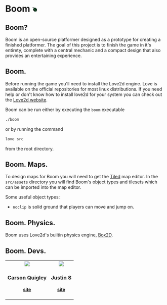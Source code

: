 # Boom ![nade](src/assets/sprites/16x16_nade.png "boom")

## Boom?

Boom is an open-source platformer designed as a prototype for creating a
finished platformer. The goal of this project is to finish the game in it's
entirety, complete with a central mechanic and a compact design that also
provides an entertaining experience.

## Boom.

Before running the game you'll need to install the Love2d engine. Love is
available on the official repositories for most linux distributions.
If you need help or don't know how to install love2d for your system you can
check out the [Love2d website](https://love2d.org).

Boom can be run either by executing the `boom` executable

```BASH
./boom
```

or by running the command

```BASH
love src
```

from the root directory.

## Boom. Maps.

To design maps for Boom you will need to get the [Tiled](https://www.mapeditor.org/) map editor.
In the `src/assets` directory you will find Boom's object types and tilesets
which can be imported into the map editor.

Some useful object types:
- `noclip` is solid ground that players can move and jump on.

## Boom. Physics.

Boom uses Love2d's builtin physics engine, [Box2D](http://box2d.org/about/). 

## Boom. Devs.

<!-- Please forgive my html in markdown for the really pretty table -->

<table>
  <tr>
    <td align="center">
      <a href="https://github.com/quigley-c">
      <img src="https://avatars1.githubusercontent.com/u/35495466?s=460&v=4"
        width=128px>
      <h3><a href="https://github.com/quigley-c">Carson Quigley</a></h3>
      <h4><a href="https://quigleyc.com">site</a><h4>
    </td>
    <td align="center">
      <a href="https://github.com/codeandkey">
      <img src="https://avatars1.githubusercontent.com/u/3630356?s=460&v=4"
        width=128px>
      <h3><a href="https://github.com/codeandkey">Justin S</a></h3>
      <h4><a href="https://codeandkey.github.io">site</a><h4>
    </td>
  </tr>
</table>
